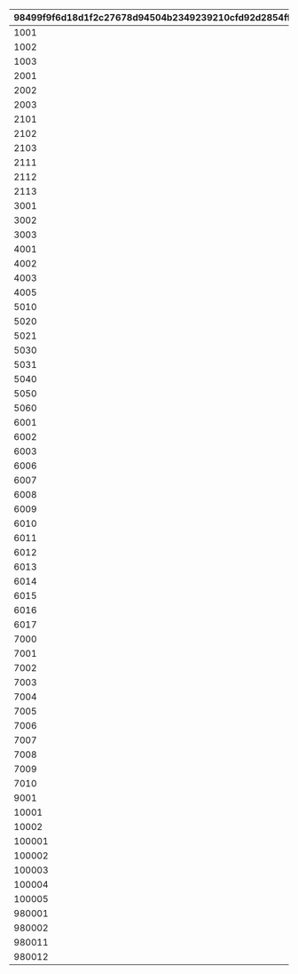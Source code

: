 |98499f9f6d18d1f2c27678d94504b2349239210cfd92d2854ff7eec800ac6df7|2b952855de76c4cb6a5f8c73e660a746a9acc8f9c6349707ff0a038fde695f00|26ea62bac678ab19a1ad92846d32c0dcf18e09af6ed79e285a2bae31b8f3d562|8c1353e39c7df023f107e059c8e7a54b77996ba4b7cb1868ad15f6ec0e0fe5d0|9f1aca212d8d2446f3bcaa2eb4c6adc8c27db136372745dfa0f2b27ff646223c|
| --- | --- | --- | --- | --- |
|1001|0|1|0|1|
|1002|0|2|0|1|
|1003|0|3|0|1|
|2001|0|1|0|2|
|2002|0|2|0|2|
|2003|0|3|0|2|
|2101|1|1|0|2|
|2102|1|2|0|2|
|2103|1|3|0|2|
|2111|2|11|10001|2|
|2112|2|12|10001|2|
|2113|2|13|10001|2|
|3001|0|1|0|3|
|3002|0|2|0|3|
|3003|0|3|0|3|
|4001|0|1|0|4|
|4002|0|2|0|4|
|4003|0|3|0|4|
|4005|0|100|0|4|
|5010|1|10101|0|5|
|5020|2|10201|1|5|
|5021|2|10202|2|5|
|5030|3|10301|0|5|
|5031|3|10301|1|5|
|5040|4|10302|0|5|
|5050|5|10303|0|5|
|5060|6|10304|0|5|
|6001|1|90001|0|6|
|6002|2|90001|0|6|
|6003|2|90001|1|6|
|6006|3|90001|0|6|
|6007|3|91101|1|6|
|6008|3|91201|2|6|
|6009|3|91301|3|6|
|6010|4|90001|0|6|
|6011|4|91101|1|6|
|6012|4|91201|2|6|
|6013|4|91301|3|6|
|6014|5|90001|0|6|
|6015|5|91101|1|6|
|6016|5|91201|2|6|
|6017|5|91301|3|6|
|7000|0|90002|0|7|
|7001|0|90002|1|7|
|7002|0|90003|2|7|
|7003|2|90002|1|7|
|7004|2|90003|2|7|
|7005|3|91102|1|7|
|7006|3|91103|2|7|
|7007|4|91102|1|7|
|7008|4|91103|2|7|
|7009|5|91102|1|7|
|7010|5|91103|2|7|
|9001|0|20101|0|9|
|10001|0|20201|0|10|
|10002|1|20202|0|10|
|100001|1|1|0|100|
|100002|2|1|0|100|
|100003|3|2|0|100|
|100004|4|2|0|100|
|100005|5|2|0|100|
|980001|98001|10301|0|101|
|980002|98001|10402|2|101|
|980011|98011|10401|1|101|
|980012|98012|10402|2|101|